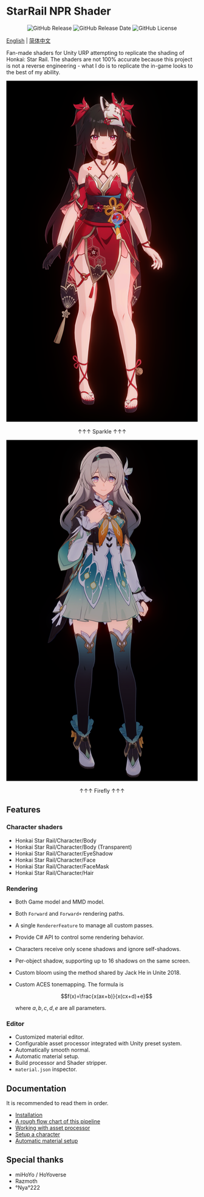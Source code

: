 # StarRail NPR Shader

<div align="center">

<img alt="GitHub Release" src="https://img.shields.io/github/v/release/stalomeow/StarRailNPRShader?style=for-the-badge"> <img alt="GitHub Release Date" src="https://img.shields.io/github/release-date/stalomeow/StarRailNPRShader?style=for-the-badge"> <img alt="GitHub License" src="https://img.shields.io/github/license/stalomeow/StarRailNPRShader?style=for-the-badge">

</div>

[English](README.md) | [简体中文](Documentation~/zh-cn/README.md)

Fan-made shaders for Unity URP attempting to replicate the shading of Honkai: Star Rail. The shaders are not 100% accurate because this project is not a reverse engineering - what I do is to replicate the in-game looks to the best of my ability.

![sparkle](Documentation~/_img/sparkle.png)

<p align="center">↑↑↑ Sparkle ↑↑↑</p>

![firefly](Documentation~/_img/firefly.png)

<p align="center">↑↑↑ Firefly ↑↑↑</p>

## Features

### Character shaders

- Honkai Star Rail/Character/Body
- Honkai Star Rail/Character/Body (Transparent)
- Honkai Star Rail/Character/EyeShadow
- Honkai Star Rail/Character/Face
- Honkai Star Rail/Character/FaceMask
- Honkai Star Rail/Character/Hair

### Rendering

- Both Game model and MMD model.
- Both `Forward` and `Forward+` rendering paths.
- A single `RendererFeature` to manage all custom passes.
- Provide C# API to control some rendering behavior.
- Characters receive only scene shadows and ignore self-shadows.
- Per-object shadow, supporting up to 16 shadows on the same screen.
- Custom bloom using the method shared by Jack He in Unite 2018.
- Custom ACES tonemapping. The formula is

    $$f(x)=\frac{x(ax+b)}{x(cx+d)+e}$$

    where $a,b,c,d,e$ are all parameters.

### Editor

- Customized material editor.
- Configurable asset processor integrated with Unity preset system.
- Automatically smooth normal.
- Automatic material setup.
- Build processor and Shader stripper.
- `material.json` inspector.

## Documentation

It is recommended to read them in order.

- [Installation](Documentation~/en-us/installation.md)
- [A rough flow chart of this pipeline](Documentation~/en-us/a-rough-flow-chart-of-this-pipeline.md)
- [Working with asset processor](Documentation~/en-us/working-with-asset-processor.md)
- [Setup a character](Documentation~/en-us/setup-a-character.md)
- [Automatic material setup](Documentation~/en-us/automatic-material-setup.md)

## Special thanks

- miHoYo / HoYoverse
- Razmoth
- °Nya°222

